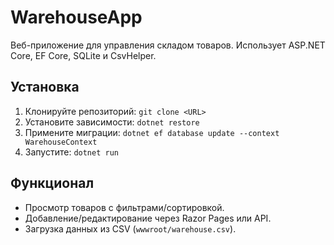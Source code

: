 # WarehouseApp
Веб-приложение для управления складом товаров. Использует ASP.NET Core, EF Core, SQLite и CsvHelper.

## Установка
1. Клонируйте репозиторий: `git clone <URL>`
2. Установите зависимости: `dotnet restore`
3. Примените миграции: `dotnet ef database update --context WarehouseContext`
4. Запустите: `dotnet run`

## Функционал
- Просмотр товаров с фильтрами/сортировкой.
- Добавление/редактирование через Razor Pages или API.
- Загрузка данных из CSV (`wwwroot/warehouse.csv`).
